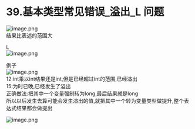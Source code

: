 # 39.基本类型常见错误_溢出_L 问题

![image.png](https://cdn.nlark.com/yuque/0/2019/png/349894/1559209174339-e3db8249-274a-4dff-8619-b506820dddfd.png#align=left&display=inline&height=51&name=image.png&originHeight=51&originWidth=517&size=22060&status=done&width=517)<br />结果比表述的范围大

L<br />![image.png](https://cdn.nlark.com/yuque/0/2019/png/349894/1559209205402-78f74789-358f-4b6f-b7af-9da28db5cd5f.png#align=left&display=inline&height=74&name=image.png&originHeight=74&originWidth=764&size=53588&status=done&width=764)

例子<br />![image.png](https://cdn.nlark.com/yuque/0/2019/png/349894/1559209227625-546cacf0-1ffd-4bac-9ab0-90dd9e7cf5cf.png#align=left&display=inline&height=299&name=image.png&originHeight=299&originWidth=493&size=126287&status=done&width=493)<br />12:int乘以int结果还是int,但是已经超过int的范围,已经溢出<br />15:为时已晚,已经发生了溢出<br />正确做法:把其中一个变量强制转为long,最后结果就是long<br />所以以后发生去算可能会发生溢出的值,就把其中一个转为变量类型做提升,整个表达式结果都会做提出

![image.png](https://cdn.nlark.com/yuque/0/2019/png/349894/1559209454397-c708fee6-04e4-415a-8319-d75a2ca132db.png#align=left&display=inline&height=57&name=image.png&originHeight=57&originWidth=160&size=14415&status=done&width=160)



